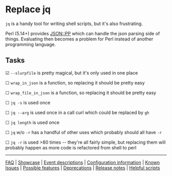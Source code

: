 # Replace jq

`jq` is a handy tool for writing shell scripts, but it's also frustrating.

Perl (5.14+) provides [JSON::PP](https://perldoc.perl.org/JSON::PP) which can handle the json parsing side of things.
Evaluating then becomes a problem for Perl instead of another programming language.

## Tasks

&#x2611; `--slurpfile` is pretty magical, but it's only used in one place

&#x2610; `wrap_in_json` is a function, so replacing it should be pretty easy

&#x2610; `wrap_file_in_json` is a function, so replacing it should be pretty easy

&#x2610; `jq -s` is used once

&#x2610; `jq --arg` is used once in a call curl which could be replaced by `gh`

&#x2610; `jq length` is used once

&#x2610; `jq` w/o `-r` has a handful of other uses which probably should all have `-r`

&#x2610; `jq -r` is used >80 times -- they're all fairly simple, but replacing them will probably happen as more code is refactored from shell to perl


---
[FAQ](FAQ.md) | [Showcase](Showcase.md) | [Event descriptions](Event-descriptions.md) | [Configuration information](Configuration-information.md) | [Known Issues](Known-Issues.md) | [Possible features](Possible-features.md) | [Deprecations](Deprecations.md) | [Release notes](Release-notes.md) | [Helpful scripts](Helpful-scripts.md)

